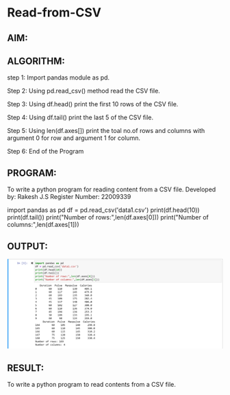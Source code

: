 # Read-from-CSV

## AIM:

## ALGORITHM:

step 1:
Import pandas module as pd.

Step 2:
Using pd.read_csv() method read the CSV file.

Step 3:
Using df.head() print the first 10 rows of the CSV file.

Step 4:
Using df.tail() print the last 5 of the CSV file.

Step 5:
Using len(df.axes[]) print the toal no.of rows and columns with argument 0 for row and argument 1 for column.

Step 6:
End of the Program

## PROGRAM:
To write a python program for reading content from a CSV file.
Developed by: Rakesh J.S
Register Number: 22009339

import pandas as pd
df = pd.read_csv('data1.csv')
print(df.head(10))
print(df.tail())
print("Number of rows:",len(df.axes[0]))
print("Number of columns:",len(df.axes[1]))

## OUTPUT:
![eig](3.png)
## RESULT:
To write a python program to read contents from a CSV file.
